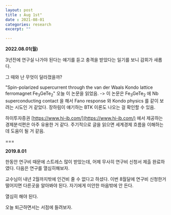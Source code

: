 ```yaml
---
layout: post
title : Aug 1st"
date : 2021-08-01
categories: research
excerpt: ""

---
```

 
 **2022.08.01(월)**
 
 3년전에 연구실 나가야 된다는 얘기를 듣고 충격을 받았다는 일기를 보니 감회가 새롭다.
 
 그 때와 난 무엇이 달라졌을까?
 
 "Spin-polarized supercurrent through the van der Waals Kondo lattice ferromagnet Fe$_3$GeTe$_2$"
 오늘 이 논문을 읽었음. -> 이 논문은 Fe$_3$GeTe$_2$ 에 Nb superconducting contact 을 해서 Fano response 와 Kondo physics 를 같이 보려는 시도인 거 같았다. 장하림이 얘기하는 BTK 이론도 나오는 걸 확인할 수 있음. 
 
 하이투자증권 [https://www.hi-ib.com/](https://www.hi-ib.com/) 에서 제공하는 경제분석편은 아주 유용한 거 같다. 주기적으로 글을 읽으면 세계경제 흐름을 이해하는데 도움이 될 거 같음. 
 
 ===
 
 
 **2019.8.01**
 
 한동안 연구비 때문에 스트레스 많이 받았는데, 어제 무사히 연구비 신청서 제출 완료하였다. 다음은 연구를 열심히해보자. 
 
 교수님이 내년 2월까지밖에 인건비 줄 수 없다고 하셨다. 이번 8월달에 연구비 신청한거 떨어지면 다른곳을 알아봐야 된다. 자기에게 미안한 마음밖에 안 든다. 
 
 열심히 해야 된다. 
 
 오늘 퇴근하면서는 서점에 들려보자. 